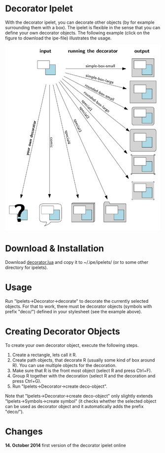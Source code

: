 # Decorator Ipelet #

With the decorator ipelet, you can decorate other objects (by for
example surrounding them with a box).  The ipelet is flexible in the
sense that you can define your own decorator objects.  The following
example (click on the figure to download the ipe-file) illustrates the
usage.

[![example](decorator.svg)](decorator.ipe)

# Download & Installation #

Download [decorator.lua](decorator.lua) and copy it to ~/.ipe/ipelets/
(or to some other directory for ipelets).

# Usage #

Run "Ipelets->Decorator->decorate" to decorate the currently selected
objects.  For that to work, there must be decorator objects (symbols
with prefix "deco/") defined in your stylesheet (see the example
above).

# Creating Decorator Objects #

To create your own decorator object, execute the following steps.

1. Create a rectangle, lets call it R.
2. Create path objects, that decorate R (usually some kind of box
   around R).  You can use multiple objects for the decoration.
3. Make sure that R is the front most object (select R and press
   Ctrl+F).
4. Group R together with the decoration (select R and the decoration
   and press Ctrl+G).
5. Run "Ipelets->Decorator->create deco-object".

Note that "Ipelets->Decorator->create deco-object" only slightly
extends "Ipelets->Symbols->create symbol" (it checks whether the
selected object can be used as decorator object and it automatically
adds the prefix "deco/").

# Changes #

**14. October 2014**
first version of the decorator ipelet online
